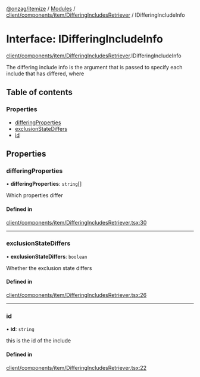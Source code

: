 [@onzag/itemize](../README.md) / [Modules](../modules.md) / [client/components/item/DifferingIncludesRetriever](../modules/client_components_item_DifferingIncludesRetriever.md) / IDifferingIncludeInfo

# Interface: IDifferingIncludeInfo

[client/components/item/DifferingIncludesRetriever](../modules/client_components_item_DifferingIncludesRetriever.md).IDifferingIncludeInfo

The differing include info is the argument that is
passed to specify each include that has differed, where

## Table of contents

### Properties

- [differingProperties](client_components_item_DifferingIncludesRetriever.IDifferingIncludeInfo.md#differingproperties)
- [exclusionStateDiffers](client_components_item_DifferingIncludesRetriever.IDifferingIncludeInfo.md#exclusionstatediffers)
- [id](client_components_item_DifferingIncludesRetriever.IDifferingIncludeInfo.md#id)

## Properties

### differingProperties

• **differingProperties**: `string`[]

Which properties differ

#### Defined in

[client/components/item/DifferingIncludesRetriever.tsx:30](https://github.com/onzag/itemize/blob/73e0c39e/client/components/item/DifferingIncludesRetriever.tsx#L30)

___

### exclusionStateDiffers

• **exclusionStateDiffers**: `boolean`

Whether the exclusion state differs

#### Defined in

[client/components/item/DifferingIncludesRetriever.tsx:26](https://github.com/onzag/itemize/blob/73e0c39e/client/components/item/DifferingIncludesRetriever.tsx#L26)

___

### id

• **id**: `string`

this is the id of the include

#### Defined in

[client/components/item/DifferingIncludesRetriever.tsx:22](https://github.com/onzag/itemize/blob/73e0c39e/client/components/item/DifferingIncludesRetriever.tsx#L22)
